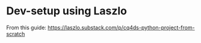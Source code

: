 # Dev-setup using Laszlo
From this guide: 
https://laszlo.substack.com/p/cq4ds-python-project-from-scratch